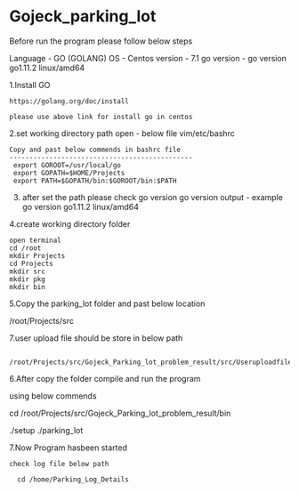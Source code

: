 # Gojeck_parking_lot

Before run the program please follow below steps

Language - GO (GOLANG)
OS - Centos 
version - 7.1
go version - go version go1.11.2 linux/amd64

1.Install GO

	https://golang.org/doc/install

	please use above link for install go in centos

2.set working directory path 
	open - below file
	vim/etc/bashrc

	Copy and past below commends in bashrc file
	----------------------------------------------
	 export GOROOT=/usr/local/go
	 export GOPATH=$HOME/Projects
	 export PATH=$GOPATH/bin:$GOROOT/bin:$PATH

3. after set the path please check go version
	go version
	output - example
	go version go1.11.2 linux/amd64


4.create working directory folder 

	open terminal 
	cd /root
	mkdir Projects
	cd Projects
	mkdir src
	mkdir pkg
	mkdir bin

5.Copy the parking_lot folder and past below location 

   /root/Projects/src

7.user upload file should be store in below path 

      /root/Projects/src/Gojeck_Parking_lot_problem_result/src/Useruploadfile

6.After copy the folder  compile and run the program

 using below commends

 cd /root/Projects/src/Gojeck_Parking_lot_problem_result/bin

 ./setup
 ./parking_lot

 7.Now Program hasbeen started

 	check log file below path

 	  cd /home/Parking_Log_Details
